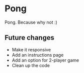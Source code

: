 # Pong
Pong. Because why not :)

## Future changes
- Make it responsive
- Add an instructions page
- Add an option for 2-player game
- Clean up the code 

